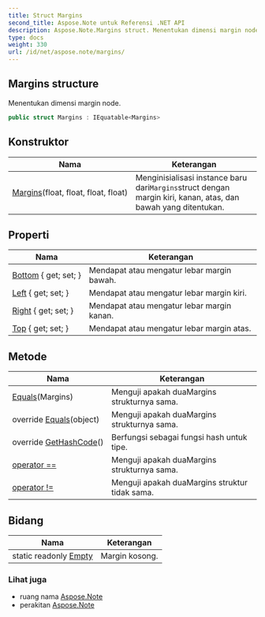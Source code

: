 ```yaml
---
title: Struct Margins
second_title: Aspose.Note untuk Referensi .NET API
description: Aspose.Note.Margins struct. Menentukan dimensi margin node.
type: docs
weight: 330
url: /id/net/aspose.note/margins/
---
```

## Margins structure

Menentukan dimensi margin node.

```csharp
public struct Margins : IEquatable<Margins>
```

## Konstruktor

| Nama | Keterangan |
| --- | --- |
| [Margins](margins/)(float, float, float, float) | Menginisialisasi instance baru dari`Margins`struct dengan margin kiri, kanan, atas, dan bawah yang ditentukan. |

## Properti

| Nama | Keterangan |
| --- | --- |
| [Bottom](../../aspose.note/margins/bottom/) { get; set; } | Mendapat atau mengatur lebar margin bawah. |
| [Left](../../aspose.note/margins/left/) { get; set; } | Mendapat atau mengatur lebar margin kiri. |
| [Right](../../aspose.note/margins/right/) { get; set; } | Mendapat atau mengatur lebar margin kanan. |
| [Top](../../aspose.note/margins/top/) { get; set; } | Mendapat atau mengatur lebar margin atas. |

## Metode

| Nama | Keterangan |
| --- | --- |
| [Equals](../../aspose.note/margins/equals/#equals)(Margins) | Menguji apakah duaMargins strukturnya sama. |
| override [Equals](../../aspose.note/margins/equals/#equals_1)(object) | Menguji apakah duaMargins strukturnya sama. |
| override [GetHashCode](../../aspose.note/margins/gethashcode/)() | Berfungsi sebagai fungsi hash untuk tipe. |
| [operator ==](../../aspose.note/margins/op_equality/) | Menguji apakah duaMargins strukturnya sama. |
| [operator !=](../../aspose.note/margins/op_inequality/) | Menguji apakah duaMargins struktur tidak sama. |

## Bidang

| Nama | Keterangan |
| --- | --- |
| static readonly [Empty](../../aspose.note/margins/empty/) | Margin kosong. |

### Lihat juga

* ruang nama [Aspose.Note](../../aspose.note/)
* perakitan [Aspose.Note](../../)



